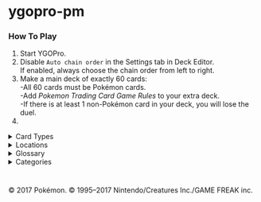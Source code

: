 # ygopro-pm

### How To Play
1. Start YGOPro.
2. Disable `Auto chain order` in the Settings tab in Deck Editor.<br>
If enabled, always choose the chain order from left to right.
3. Make a main deck of exactly 60 cards:<br>
-All 60 cards must be Pokémon cards.<br>
-Add *Pokemon Trading Card Game Rules* to your extra deck.<br>
-If there is at least 1 non-Pokémon card in your deck, you will lose the duel.<br>
4.

<details>
<summary>Card Types</summary>

- `Pokémon = Monster + Effect (Level=Retreat Cost, ATK=DEF=HP)`
- `Trainer = Spell`
	- `Stadium = Spell + Field`
- `Energy = Spell`
</details>
<details>
<summary>Locations</summary>

- `Active Pokémon (In Play) = Extra Monster Zone`
- `Bench (In Play) = Main Monster Zone`
- `Discard Pile = Graveyard`
- `Lost Zone = Face-up banished cards`
- `Prize Cards = Cards placed underneath "Prize Cards" in left-most Spell & Trap Zone` (Your opponent's LP is equal to your total number of Prize cards.)
</details>
<details>
<summary>Glossary</summary>

- `Ability/Pokémon Power = Monster effect`
- `Active Pokémon = Monster in the Extra Monster Zone`
- `Ancient Trait = *TBA*`
- `Attach = Attach a card to a monster as a material`
- `Attack = When a monster declares an attack`
- `Between-Turns Step = *TBA*`
- `Break Evolution = *TBA*`
- `Burn Marker = Burn Counter`
- `Damage = Place a Damage Counter on a monster at the end of the Damage Step. (Monsters with a Damage Counter lose 10 ATK and DEF for each Damage Counter on it, also are sent to the Graveyard when their ATK and DEF become 0.)`
- `Damage Counter = Damage Counter`
- `Defending Pokémon = Attack target`
- `Devolve = *TBA*`
- `Evolve = *TBA*`
- `Evolved Pokémon = Monster with the appropriate material`
- `GX Marker = *TBA*`
- `Hit Points (HP) = ATK = DEF`
- `In Play = Cards in the Extra and Main Monster Zones`
- `Knocked Out = Send a monster to the Graveyard [due its ATK and DEF becoming 0 by a Damage Counter]`
- `Poké-Body = Continuous monster effect that is immediately applied when a monster is placed in the Monster Zone`
- `Poké-Power = Ignition monster effect`
- `Pokémon = Monster`
- `Pokémon Legend = *TBA*`
- `Poison Marker = Poison Counter`
- `Resistance = *TBA*`
- `Retreat = Once per turn: You can switch the locations of 1 monster in your Extra Monster Zone with 1 monster in your Main Monster Zone, by detaching the appropriate Energy cards from the monster in the Extra Monster Zone equal to its Level.`
- `Special Condition = Continuous Effect ("Asleep", "Burned", "Confused", "Paralyzed" and "Poisoned")`
- `Sudden Death = *TBA*`
- `Weakness = *TBA*`
</details>
<details>
<summary>Categories</summary>

- `0x1	Destroy Spell/Trap` = *TBA*
- `0x2	Destroy Monster` = *TBA*
- `0x4	Banish` = *TBA*
- `0x8	Send to Graveyard` = Discard a card
- `0x10	Return to Hand` = *TBA*
- `0x20	Return to Deck` = *TBA*
- `0x40	Hand Destruction` = *TBA*
- `0x80	Deck Destruction` = *TBA*
- `0x100	Increase Draw` = *TBA*
- `0x200	Search Deck` = *TBA*
- `0x400	Recover from Graveyard` = *TBA*
- `0x800	Change Card Position` = Switch an Active Pokémon with a Benched Pokémon or vice-versa
- `0x1000	Get Control` = *TBA*
- `0x2000	Increase/Decrease ATK/DEF` = *TBA*
- `0x4000	Piercing` = *TBA*
- `0x8000	Multiple Attack` = *TBA*
- `0x10000	Restrict Attack` = *TBA*
- `0x20000	Direct Attack` = *TBA*
- `0x40000	Special Summon` = *TBA*
- `0x80000	Token` = *TBA*
- `0x100000	Type` = *TBA*
- `0x200000	Attribute` = *TBA*
- `0x400000	Reduce LP` = *TBA*
- `0x800000	Recover LP` = *TBA*
- `0x1000000	Cannot Destroy` = *TBA*
- `0x2000000	Cannot Target` = *TBA*
- `0x4000000	Counter` = *TBA*
- `0x8000000	Gamble` = Flip a coin
- `0x10000000	Fusion` = *TBA*
- `0x20000000	Synchro` = *TBA*
- `0x40000000	Xyz` = Attach/discard a card underneath another card
- `0x80000000	Cancel out Effect` = *TBA*
</details>

#
© 2017 Pokémon. © 1995–2017 Nintendo/Creatures Inc./GAME FREAK inc.
